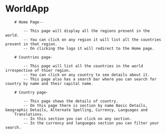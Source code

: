 # WorldApp

		# Home Page--

		    -- This page will display all the regions present in the world.
		    -- You can click on any region it will list all the countries present in that region.
		    -- On clicking the logo it will redirect to the Home page.

		# Countries page-

		    -- This page will list all the countries in the world irrespective of thier region.
		    -- You can click on any country to see details about it.
		    -- This page also has a search bar where you can search for country by name and their capital name.

		# Country page-
		    
		    -- This page shows the details of country.
		    -- On this page there is section by name Basic Details, Geographic Details, Alternate Spelling, Currency, Languages and
        Translations.
			-- In this section you can click on any section.
			-- In the currency and langueges section you can filter your search. 
